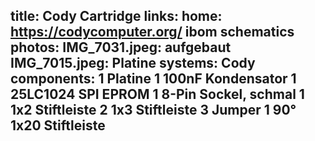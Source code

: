 title: Cody Cartridge
links:
    home: https://codycomputer.org/
    ibom
    schematics
photos:
    IMG_7031.jpeg: aufgebaut
    IMG_7015.jpeg: Platine
systems:
    Cody
components:
    1 Platine
    1 100nF Kondensator
    1 25LC1024 SPI EPROM
    1 8-Pin Sockel, schmal
    1 1x2 Stiftleiste
    2 1x3 Stiftleiste
    3 Jumper
    1 90° 1x20 Stiftleiste
--- 
